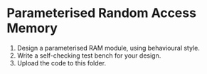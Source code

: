 # Parameterised Random Access Memory
1. Design a parameterised RAM module, using behavioural style.
2. Write a self-checking test bench for your design.
3. Upload the code to this folder.
